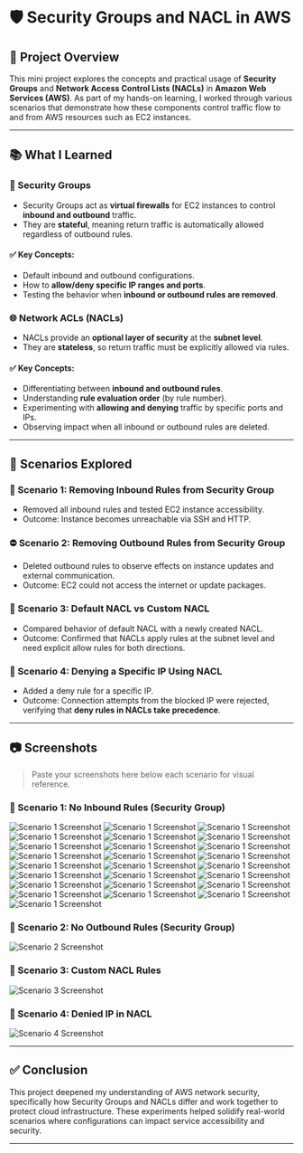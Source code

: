 # 🛡️ Security Groups and NACL in AWS

## 📌 Project Overview

This mini project explores the concepts and practical usage of **Security Groups** and **Network Access Control Lists (NACLs)** in **Amazon Web Services (AWS)**. As part of my hands-on learning, I worked through various scenarios that demonstrate how these components control traffic flow to and from AWS resources such as EC2 instances.

---

## 📚 What I Learned

### 🔐 Security Groups
- Security Groups act as **virtual firewalls** for EC2 instances to control **inbound and outbound** traffic.
- They are **stateful**, meaning return traffic is automatically allowed regardless of outbound rules.

#### ✅ Key Concepts:
- Default inbound and outbound configurations.
- How to **allow/deny specific IP ranges and ports**.
- Testing the behavior when **inbound or outbound rules are removed**.

### 🌐 Network ACLs (NACLs)
- NACLs provide an **optional layer of security** at the **subnet level**.
- They are **stateless**, so return traffic must be explicitly allowed via rules.

#### ✅ Key Concepts:
- Differentiating between **inbound and outbound rules**.
- Understanding **rule evaluation order** (by rule number).
- Experimenting with **allowing and denying** traffic by specific ports and IPs.
- Observing impact when all inbound or outbound rules are deleted.

---

## 🧪 Scenarios Explored

### 🔄 Scenario 1: Removing Inbound Rules from Security Group
- Removed all inbound rules and tested EC2 instance accessibility.
- Outcome: Instance becomes unreachable via SSH and HTTP.

### ⛔ Scenario 2: Removing Outbound Rules from Security Group
- Deleted outbound rules to observe effects on instance updates and external communication.
- Outcome: EC2 could not access the internet or update packages.

### 🔁 Scenario 3: Default NACL vs Custom NACL
- Compared behavior of default NACL with a newly created NACL.
- Outcome: Confirmed that NACLs apply rules at the subnet level and need explicit allow rules for both directions.

### 🧱 Scenario 4: Denying a Specific IP Using NACL
- Added a deny rule for a specific IP.
- Outcome: Connection attempts from the blocked IP were rejected, verifying that **deny rules in NACLs take precedence**.

---

## 📷 Screenshots

> Paste your screenshots here below each scenario for visual reference.

### 📸 Scenario 1: No Inbound Rules (Security Group)
![Scenario 1 Screenshot](screenshot/1.png)
![Scenario 1 Screenshot](screenshot/2.png)
![Scenario 1 Screenshot](screenshot/3.png)
![Scenario 1 Screenshot](screenshot/4.png)
![Scenario 1 Screenshot](screenshot/5.png)
![Scenario 1 Screenshot](screenshot/6.png)
![Scenario 1 Screenshot](screenshot/7.png)
![Scenario 1 Screenshot](screenshot/8.png)
![Scenario 1 Screenshot](screenshot/9.png)
![Scenario 1 Screenshot](screenshot/10.png)
![Scenario 1 Screenshot](screenshot/11.png)
![Scenario 1 Screenshot](screenshot/12.png)
![Scenario 1 Screenshot](screenshot/13.png)
![Scenario 1 Screenshot](screenshot/14.png)
![Scenario 1 Screenshot](screenshot/15.png)
![Scenario 1 Screenshot](screenshot/16.png)
![Scenario 1 Screenshot](screenshot/17.png)
![Scenario 1 Screenshot](screenshot/18.png)
![Scenario 1 Screenshot](screenshot/19.png)
![Scenario 1 Screenshot](screenshot/20.png)
![Scenario 1 Screenshot](screenshot/21.png)
![Scenario 1 Screenshot](screenshot/22.png)
![Scenario 1 Screenshot](screenshot/23.png)
![Scenario 1 Screenshot](screenshot/24.png)
![Scenario 1 Screenshot](screenshot/25.png)



### 📸 Scenario 2: No Outbound Rules (Security Group)
![Scenario 2 Screenshot](screenshots/scenario2.png)

### 📸 Scenario 3: Custom NACL Rules
![Scenario 3 Screenshot](screenshots/scenario3.png)

### 📸 Scenario 4: Denied IP in NACL
![Scenario 4 Screenshot](screenshots/scenario4.png)

---

## ✅ Conclusion

This project deepened my understanding of AWS network security, specifically how Security Groups and NACLs differ and work together to protect cloud infrastructure. These experiments helped solidify real-world scenarios where configurations can impact service accessibility and security.

---



